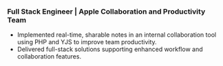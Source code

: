 ### Full Stack Engineer | Apple Collaboration and Productivity Team

- Implemented real-time, sharable notes in an internal collaboration tool using PHP and YJS to improve team productivity.
- Delivered full-stack solutions supporting enhanced workflow and collaboration features.

